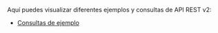 Aquí puedes visualizar diferentes ejemplos y consultas de API REST v2:
  * [Consultas de ejemplo](http://zaragoza-sedeelectronica.github.io/rest/queries/)
